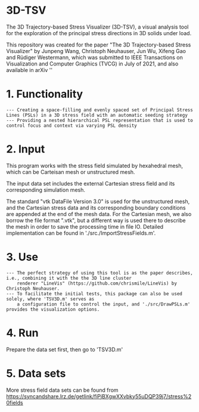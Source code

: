 # 3D-TSV
The 3D Trajectory-based Stress Visualizer (3D-TSV), a visual analysis tool for the exploration 
of the principal stress directions in 3D solids under load.

This repository was created for the paper "The 3D Trajectory-based Stress Visualizer" 
	by Junpeng Wang, Christoph Neuhauser, Jun Wu, Xifeng Gao and Rüdiger Westermann, 
which was submitted to IEEE Transactions on Visualization and Computer Graphics (TVCG) in July of 2021, 
	and also available in arXiv ''

# 1. Functionality
	---	Creating a space-filling and evenly spaced set of Principal Stress Lines (PSLs) in a 3D stress field with an automatic seeding strategy
	--- Providing a nested hierarchical PSL representation that is used to control focus and context via varying PSL density

# 2. Input
This program works with the stress field simulated by hexahedral mesh, which can be Carteisan mesh or unstructured mesh.
 
The input data set includes the external Cartesian stress field and its corresponding simulation mesh. 

The standard "vtk DataFile Version 3.0" is used for the unstructured mesh, and the Cartesian stress data and its corresponding 
boundary conditions are appended at the end of the mesh data. For the Cartesian mesh, we also borrow the file format ".vtk", 
but a different way is used there to describe the mesh in order to save the processing time in file IO. Detailed
implementation can be found in './src./ImportStressFields.m'.

# 3. Use
	---	The perfect strategy of using this tool is as the paper describes, i.e., combining it with the the 3D line cluster 
		renderer "LineVis" (https://github.com/chrismile/LineVis) by Christoph Neuhauser.
	--- To facilitate the initial tests, this package can also be used solely, where 'TSV3D.m' serves as
		a configuration file to control the input, and './src/DrawPSLs.m' provides the visualization options.

# 4. Run
Prepare the data set first, then go to 'TSV3D.m'

# 5. Data sets
More stress field data sets can be found from https://syncandshare.lrz.de/getlink/fiPjBXgwXXvbky55uDQP39j7/stress%20fields
